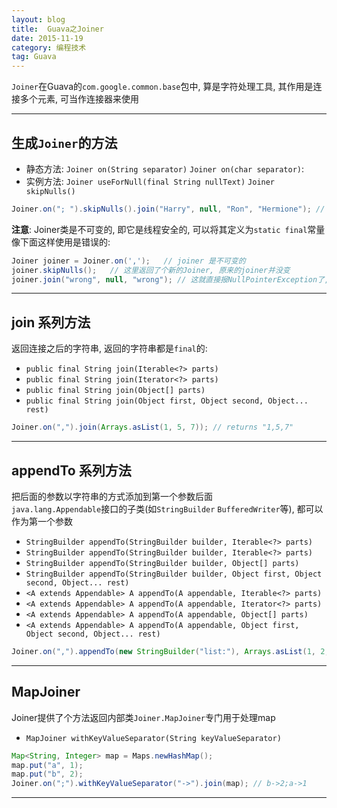 ```yaml
---
layout: blog
title:  Guava之Joiner
date: 2015-11-19
category: 编程技术
tag: Guava
---
```

`Joiner`在Guava的`com.google.common.base`包中, 算是字符处理工具, 其作用是连接多个元素, 可当作连接器来使用  





*****
## 生成`Joiner`的方法

* 静态方法: `Joiner on(String separator)` `Joiner on(char separator)`:
* 实例方法: `Joiner useForNull(final String nullText)` `Joiner skipNulls()`

```java
Joiner.on("; ").skipNulls().join("Harry", null, "Ron", "Hermione"); // Harry; Ron; Hermione
```

**注意**: Joiner类是不可变的, 即它是线程安全的, 可以将其定义为`static final`常量  
像下面这样使用是错误的:

```java
Joiner joiner = Joiner.on(',');   // joiner 是不可变的
joiner.skipNulls();   // 这里返回了个新的Joiner, 原来的joiner并没变
joiner.join("wrong", null, "wrong"); // 这就直接报NullPointerException了, 原来的joiner没有skipNull功能
```

*****

## join 系列方法
返回连接之后的字符串, 返回的字符串都是`final`的:
* `public final String join(Iterable<?> parts)`
* `public final String join(Iterator<?> parts)`
* `public final String join(Object[] parts)`
* `public final String join(Object first, Object second, Object... rest)`

```java
Joiner.on(",").join(Arrays.asList(1, 5, 7)); // returns "1,5,7"
```
*****

## appendTo 系列方法
把后面的参数以字符串的方式添加到第一个参数后面  
`java.lang.Appendable`接口的子类(如`StringBuilder` `BufferedWriter`等), 都可以作为第一个参数

* `StringBuilder appendTo(StringBuilder builder, Iterable<?> parts)`
* `StringBuilder appendTo(StringBuilder builder, Iterable<?> parts)`
* `StringBuilder appendTo(StringBuilder builder, Object[] parts)`
* `StringBuilder appendTo(StringBuilder builder, Object first, Object second, Object... rest)`
* `<A extends Appendable> A appendTo(A appendable, Iterable<?> parts)`
* `<A extends Appendable> A appendTo(A appendable, Iterator<?> parts)`
* `<A extends Appendable> A appendTo(A appendable, Object[] parts)`
* `<A extends Appendable> A appendTo(A appendable, Object first, Object second, Object... rest)`

```java
Joiner.on(",").appendTo(new StringBuilder("list:"), Arrays.asList(1, 2, 3)).toString(); // list:1,2,3
```
*****

## MapJoiner
Joiner提供了个方法返回内部类`Joiner.MapJoiner`专门用于处理map  
* `MapJoiner withKeyValueSeparator(String keyValueSeparator)`

```java
Map<String, Integer> map = Maps.newHashMap();
map.put("a", 1);
map.put("b", 2);
Joiner.on(";").withKeyValueSeparator("->").join(map); // b->2;a->1
```

*****
